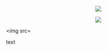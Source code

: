 <p align="center">
<img src="https://64.media.tumblr.com/05430d732ce5f2d785a0486a045d6de1/8d9c8026d5c4d00d-dd/s2048x3072/7eb30de9b907f2bbe6920b811d7c23b500608c2f.pnj">
<p align="center">

<p align="center">
<img src="https://64.media.tumblr.com/05430d732ce5f2d785a0486a045d6de1/8d9c8026d5c4d00d-dd/s2048x3072/7eb30de9b907f2bbe6920b811d7c23b500608c2f.pnj">
<p align="center">

<img src=

<style>
#wobble {
 
 }
</style>
 
<script type="text/javascript">
// <![CDATA[
var speed=100; // speed of wobbling, lower is faster
var height=3; // height of wobbling in pixels
 
/****************************
*    Wobbly Text Effect     *
*(c) 2003-6 mf2fm web-design*
*  http://www.mf2fm.com/rv  *
* DON'T EDIT BELOW THIS BOX *
****************************/
var wobtxt, wobble, wobcnt=0;
window.onload=function() { if (document.getElementById) {
  var i, wobli;
  wobble=document.getElementById("wobble");
  wobtxt=wobble.firstChild.nodeValue;
  while (wobble.childNodes.length) wobble.removeChild(wobble.childNodes[0]);
  for (i=0; i<wobtxt.length; i++) {
    wobli=document.createElement("span");
    wobli.setAttribute("id", "wobb"+i);
    wobli.style.position="relative";
    wobli.appendChild(document.createTextNode(wobtxt.charAt(i)));
    if (alink) {
      wobli.style.cursor="pointer";
      wobli.onclick=function() { top.location.href=alink; }
    }
    wobble.appendChild(wobli);
  }
  setInterval("wobbler()", speed);
}}
 
function wobbler() {
  for (var i=0; i<wobtxt.length; i++) document.getElementById("wobb"+i).style.top=Math.round(height*Math.sin(i+wobcnt))+"px"
  wobcnt++;
}
// ]]>
</script>
 
<div id="wobble">text</div>
